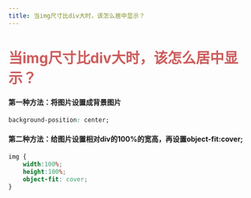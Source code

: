 ```yaml
---
title: 当img尺寸比div大时，该怎么居中显示？
---
```


# <font color="#CD5C5C">当img尺寸比div大时，该怎么居中显示？</font>

#### 第一种方法：将图片设置成背景图片  

```css
background-position: center;  
```  

#### 第二种方法：给图片设置相对div的100%的宽高，再设置object-fit:cover;    

```css
img {
    width:100%;
    height:100%;
    object-fit: cover;
}
```